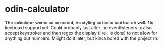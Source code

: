 # odin-calculator

The calculator works as expected, no styling so looks bad but oh well. 
No keyboard support yet. Could probably just alter the eventlisteners to also accept keystrokes and then regex the display (like . is done) to not allow for anything but numbers.
Miiight do it later, but kinda bored with the project rn.